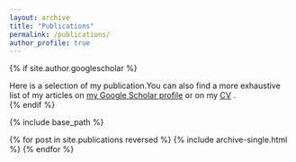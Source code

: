 ```yaml
---
layout: archive
title: "Publications"
permalink: /publications/
author_profile: true
---
```


{% if site.author.googlescholar %}
  <div class="wordwrap">Here is a selection of my publication.You can also find a more exhaustive list of my articles on <a href="{{site.author.googlescholar}}">my Google Scholar profile</a> or on my <a href="/CV/">CV</a> .</div>
{% endif %}

{% include base_path %}

{% for post in site.publications reversed %}
  {% include archive-single.html %}
{% endfor %}

